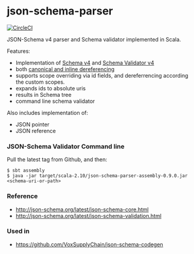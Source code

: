 # json-schema-parser

[![CircleCI](https://circleci.com/gh/VoxSupplyChain/json-schema-parser.svg?style=svg)](https://circleci.com/gh/VoxSupplyChain/json-schema-parser)

JSON-Schema v4 parser and Schema validator implemented in Scala.

Features:

 * Implementation of [Schema v4](http://json-schema.org/latest/json-schema-core.html) and [Schema Validator v4](http://json-schema.org/latest/json-schema-validation.html)
 * both [canonical and inline dereferencing](http://json-schema.org/latest/json-schema-core.html#anchor30)
 * supports scope overriding via id fields, and dereferrencing according the custom scopes.
 * expands ids to absolute uris
 * results in Schema tree
 * command line schema validator
 
Also includes implementation of:

 * JSON pointer 
 * JSON reference 
 
### JSON-Schema Validator Command line
Pull the latest tag from Github, and then:

```
$ sbt assembly
$ java -jar target/scala-2.10/json-schema-parser-assembly-0.9.0.jar <schema-uri-or-path>
```
 
### Reference

 * http://json-schema.org/latest/json-schema-core.html
 * http://json-schema.org/latest/json-schema-validation.html
 
### Used in

 * https://github.com/VoxSupplyChain/json-schema-codegen

